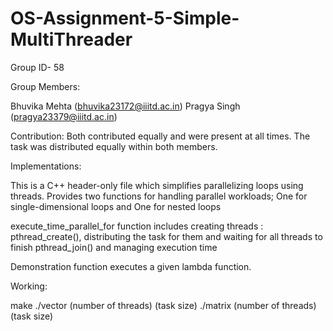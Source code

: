 # OS-Assignment-5-Simple-MultiThreader

Group ID- 58

Group Members:

Bhuvika Mehta (bhuvika23172@iiitd.ac.in)
Pragya Singh (pragya23379@iiitd.ac.in)

Contribution: Both contributed equally and were present at all times. The task was distributed equally within both members.

Implementations:

This is a C++ header-only file which simplifies parallelizing loops using threads.
Provides two functions for handling parallel workloads;
One for single-dimensional loops and One for nested loops 

execute_time_parallel_for function includes creating threads : pthread_create(), distributing the task for them and waiting for all threads to finish pthread_join() and managing execution time

Demonstration function executes a given lambda function.  

Working:

make
./vector (number of threads) (task size)
./matrix (number of threads) (task size)
